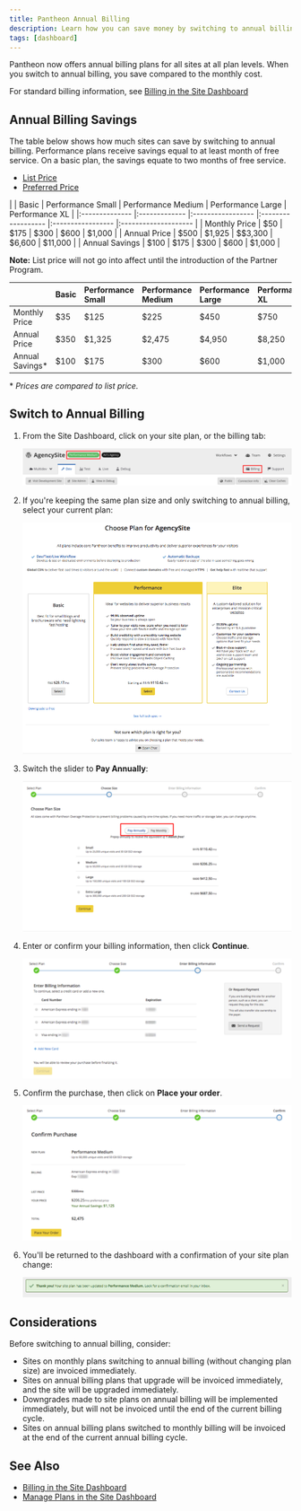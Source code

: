 ```yaml
---
title: Pantheon Annual Billing
description: Learn how you can save money by switching to annual billing.
tags: [dashboard]
---
```


Pantheon now offers annual billing plans for all sites at all plan levels. When you switch to annual billing, you save compared to the monthly cost.

For standard billing information, see [Billing in the Site Dashboard](/docs/site-billing/)

## Annual Billing Savings

The table below shows how much sites can save by switching to annual billing. Performance plans receive savings equal to at least month of free service. On a basic plan, the savings equate to two months of free service.


<!-- Nav tabs -->
<ul class="nav nav-tabs" role="tablist">
  <!-- Active tab -->
  <li id="tab-1-id" role="presentation" class="active"><a href="#tab-1-anchor" aria-controls="tab-1-anchor" role="tab" data-toggle="tab">List Price</a></li>

  <!-- 2nd Tab Nav -->
  <li id="tab-2-id" role="presentation"><a href="#tab-2-anchor" aria-controls="tab-2-anchor" role="tab" data-toggle="tab">Preferred Price</a></li>

</ul>

<!-- Tab panes -->
<div class="tab-content">
<!-- Active pane content -->
<div role="tabpanel" class="tab-pane active" id="tab-1-anchor" markdown="1">
|                | Basic         | Performance Small | Performance Medium | Performance Large | Performance XL       |
|:-------------- |:------------- |:----------------- |:------------------ |:----------------- |:-------------------- |
| Monthly Price  | $50           | $175              | $300               | $600              | $1,000               |
| Annual Price   | $500          | $1,925            | $$3,300            | $6,600            | $11,000              |
| Annual Savings | $100          | $175              | $300               | $600              | $1,000               |

**Note:** List price will not go into affect until the introduction of the Partner Program.
</div>

<!-- 2nd pane content -->
<div role="tabpanel" class="tab-pane" id="tab-2-anchor" markdown="1">

|                                            | Basic | Performance Small | Performance Medium | Performance Large | Performance XL  |
|:------------------------------------------ |:----- |:----------------- |:------------------ |:----------------- |:--------------- |
| Monthly Price                              | $35   | $125              | $225               | $450              | $750            |
| Annual Price                               | $350  | $1,325            | $2,475             | $4,950            | $8,250          |
| Annual Savings*                            | $100  | $175              | $300               | $600              | $1,000          |

\* _Prices are compared to list price._
</div>

</div>


## Switch to Annual Billing

1. From the Site Dashboard, click on your site plan, or the billing tab:

    ![Click on site plan](/source/docs/assets/images/dashboard/change-plan.png)

2. If you're keeping the same plan size and only switching to annual billing, select your current plan:

    ![Select new site plan](/source/docs/assets/images/dashboard/select-plan.png)

3. Switch the slider to **Pay Annually**:

    ![Select annual billing](/source/docs/assets/images/dashboard/select-annual-billing.png)

4. Enter or confirm your billing information, then click **Continue**.

    ![Choose the card to bill](/source/docs/assets/images/dashboard/choose-card.png)

5. Confirm the purchase, then click on **Place your order**.

    ![Confirm your purchase](/source/docs/assets/images/dashboard/confirm-purchase.png)

6. You'll be returned to the dashboard with a confirmation of your site plan change:

    ![Site Plan Flag](/source/docs/assets/images/dashboard/plan-updated-flag.png)

## Considerations

Before switching to annual billing, consider:

 - Sites on monthly plans switching to annual billing (without changing plan size) are invoiced immediately.
 - Sites on annual billing plans that upgrade will be invoiced immediately, and the site will be upgraded immediately.
 - Downgrades made to site plans on annual billing will be implemented immediately, but will not be invoiced until the end of the current billing cycle.
 - Sites on annual billing plans switched to monthly billing will be invoiced at the end of the current annual billing cycle.

## See Also

 - [Billing in the Site Dashboard](/docs/site-billing/)
 - [Manage Plans in the Site Dashboard](/docs/site-plan/)

